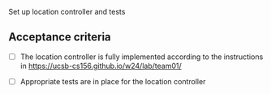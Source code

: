 Set up location controller and tests

## Acceptance criteria

- [ ] The location controller is fully implemented according to the instructions in <https://ucsb-cs156.github.io/w24/lab/team01/>
- [ ] Appropriate tests are in place for the location controller

